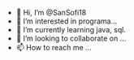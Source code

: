 - 👋 Hi, I’m @SanSofi18
- 👀 I’m interested in programa...
- 🌱 I’m currently learning java, sql.
- 💞️ I’m looking to collaborate on ...
- 📫 How to reach me ...

<!---
SanSofi18/SanSofi18 is a ✨ special ✨ repository because its `README.md` (this file) appears on your GitHub profile.
You can click the Preview link to take a look at your changes.
--->
